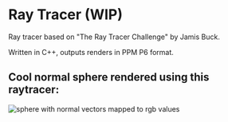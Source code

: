 # Ray Tracer (WIP)
Ray tracer based on "The Ray Tracer Challenge" by Jamis Buck.

Written in C++, outputs renders in PPM P6 format.
## Cool normal sphere rendered using this raytracer: 
![sphere with normal vectors mapped to rgb values](./normal_sphere.gif)

